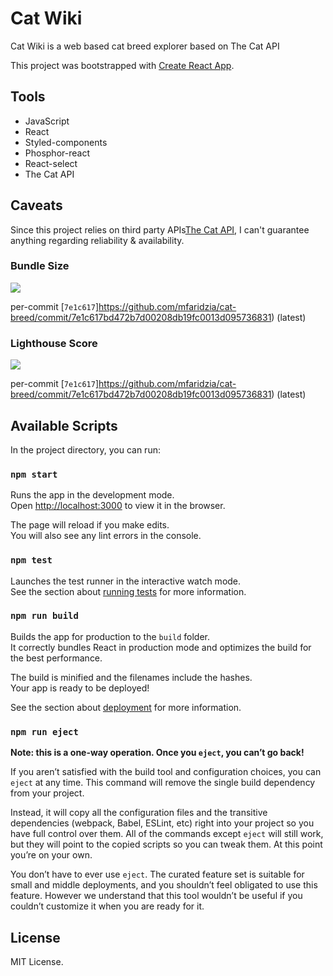 # Cat Wiki 

Cat Wiki is a web based cat breed explorer based on The Cat API

This project was bootstrapped with [Create React App](https://github.com/facebook/create-react-app).

## Tools
- JavaScript
- React
- Styled-components
- Phosphor-react
- React-select
- The Cat API

## Caveats

Since this project relies on third party APIs[The Cat API](https://thecatapi.com/), I can't guarantee anything regarding reliability & availability.

### Bundle Size

![](https://i.imgur.com/JrDbA9o.png)

per-commit [`7e1c617`]https://github.com/mfaridzia/cat-breed/commit/7e1c617bd472b7d00208db19fc0013d095736831) (latest)

### Lighthouse Score

![](https://i.imgur.com/u0nng5r.png)

per-commit [`7e1c617`]https://github.com/mfaridzia/cat-breed/commit/7e1c617bd472b7d00208db19fc0013d095736831) (latest)


## Available Scripts

In the project directory, you can run:

### `npm start`

Runs the app in the development mode.\
Open [http://localhost:3000](http://localhost:3000) to view it in the browser.

The page will reload if you make edits.\
You will also see any lint errors in the console.

### `npm test`

Launches the test runner in the interactive watch mode.\
See the section about [running tests](https://facebook.github.io/create-react-app/docs/running-tests) for more information.

### `npm run build`

Builds the app for production to the `build` folder.\
It correctly bundles React in production mode and optimizes the build for the best performance.

The build is minified and the filenames include the hashes.\
Your app is ready to be deployed!

See the section about [deployment](https://facebook.github.io/create-react-app/docs/deployment) for more information.

### `npm run eject`

**Note: this is a one-way operation. Once you `eject`, you can’t go back!**

If you aren’t satisfied with the build tool and configuration choices, you can `eject` at any time. This command will remove the single build dependency from your project.

Instead, it will copy all the configuration files and the transitive dependencies (webpack, Babel, ESLint, etc) right into your project so you have full control over them. All of the commands except `eject` will still work, but they will point to the copied scripts so you can tweak them. At this point you’re on your own.

You don’t have to ever use `eject`. The curated feature set is suitable for small and middle deployments, and you shouldn’t feel obligated to use this feature. However we understand that this tool wouldn’t be useful if you couldn’t customize it when you are ready for it.

## License

MIT License.